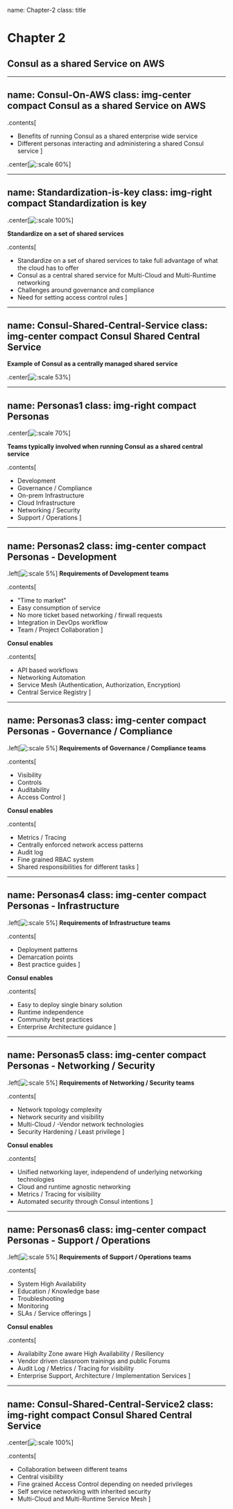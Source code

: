 name: Chapter-2
class: title
# Chapter 2
## Consul as a shared Service on AWS

---
name: Consul-On-AWS
class: img-center compact
Consul as a shared Service on AWS
-------------------------

.contents[
* Benefits of running Consul as a shared enterprise wide service
* Different personas interacting and administering a shared Consul service
]

.center[![:scale 60%](images/hashistack-1.png)]

---
name: Standardization-is-key
class: img-right compact
Standardization is key
-------------------------
.center[![:scale 100%](images/consul-ecosystem.png)]

**Standardize on a set of shared services**

.contents[
* Standardize on a set of shared services to take full advantage of what the cloud has to offer
* Consul as a central shared service for Multi-Cloud and Multi-Runtime networking
* Challenges around governance and compliance
* Need for setting access control rules
]

---
name: Consul-Shared-Central-Service
class: img-center compact
Consul Shared Central Service
-------------------------
**Example of Consul as a centrally managed shared service**

.center[![:scale 53%](images/consul-central-service.png)]

---
name: Personas1
class: img-right compact
Personas
-------------------------
.center[![:scale 70%](images/people1.png)]

**Teams typically involved when running Consul as a shared central service**

.contents[
* Development
* Governance / Compliance
* On-prem Infrastructure
* Cloud Infrastructure
* Networking / Security
* Support / Operations
]

---
name: Personas2
class: img-center compact
Personas - Development
-------------------------
.left[![:scale 5%](images/people2.svg)]
**Requirements of Development teams**

.contents[
* "Time to market"
* Easy consumption of service
* No more ticket based networking / firwall requests
* Integration in DevOps workflow
* Team / Project Collaboration
]

**Consul enables**

.contents[
* API based workflows
* Networking Automation
* Service Mesh (Authentication, Authorization, Encryption)
* Central Service Registry
]

---
name: Personas3
class: img-center compact
Personas - Governance / Compliance
-------------------------
.left[![:scale 5%](images/people2.svg)]
**Requirements of Governance / Compliance teams**

.contents[
* Visibility
* Controls
* Auditability
* Access Control
]

**Consul enables**

.contents[
* Metrics / Tracing
* Centrally enforced network access patterns
* Audit log
* Fine grained RBAC system
* Shared responsibilities for different tasks
]

---
name: Personas4
class: img-center compact
Personas - Infrastructure
-------------------------
.left[![:scale 5%](images/people2.svg)]
**Requirements of Infrastructure teams**

.contents[
* Deployment patterns
* Demarcation points
* Best practice guides
]

**Consul enables**

.contents[
* Easy to deploy single binary solution
* Runtime independence
* Community best practices
* Enterprise Architecture guidance
]

---
name: Personas5
class: img-center compact
Personas - Networking / Security
-------------------------
.left[![:scale 5%](images/people2.svg)]
**Requirements of Networking / Security teams**

.contents[
* Network topology complexity
* Network security and visibility
* Multi-Cloud / -Vendor network technologies
* Security Hardening / Least privilege
]

**Consul enables**

.contents[
* Unified networking layer, independend of underlying networking technologies
* Cloud and runtime agnostic networking
* Metrics / Tracing for visibility
* Automated security through Consul intentions
]

---
name: Personas6
class: img-center compact
Personas - Support / Operations
-------------------------
.left[![:scale 5%](images/people2.svg)]
**Requirements of Support / Operations teams**

.contents[
* System High Availability
* Education / Knowledge base
* Troubleshooting
* Monitoring
* SLAs / Service offerings
]

**Consul enables**

.contents[
* Availabilty Zone aware High Availability / Resiliency
* Vendor driven classroom trainings and public Forums
* Audit Log / Metrics / Tracing for visibility
* Enterprise Support, Architecture / Implementation Services
]

---
name: Consul-Shared-Central-Service2
class: img-right compact
Consul Shared Central Service
-------------------------
.center[![:scale 100%](images/consul-central-service.png)]

.contents[
* Collaboration between different teams
* Central visibility
* Fine grained Access Control depending on needed privileges
* Self service networking with inherited security
* Multi-Cloud and Multi-Runtime Service Mesh
]
